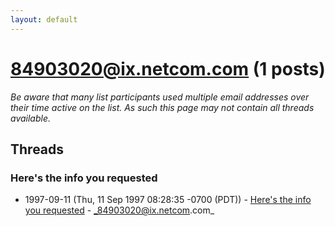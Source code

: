 ```yaml
---
layout: default
---
```


# 84903020@ix.netcom.com (1 posts)

_Be aware that many list participants used multiple email addresses over their time active on the list. As such this page may not contain all threads available._

## Threads

### Here's  the info you requested
+ 1997-09-11 (Thu, 11 Sep 1997 08:28:35 -0700 (PDT)) - [Here's  the info you requested](/archive/1997/09/5c2bc658924be63cac0cac9fe45d84fe21a9ab37ff683d80a71c3109a63e3519) - _84903020@ix.netcom.com_

